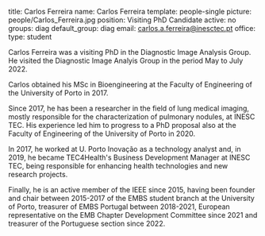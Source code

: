 title: Carlos Ferreira
name: Carlos Ferreira
template: people-single
picture: people/Carlos_Ferreira.jpg
position: Visiting PhD Candidate
active: no
groups: diag
default_group: diag
email: carlos.a.ferreira@inesctec.pt
office:
type: student

Carlos Ferreira was a visiting PhD in the Diagnostic Image Analysis Group. He visited the Diagnostic Image Analyis Group in the period May to July 2022.

Carlos obtained his MSc in Bioengineering at the Faculty of Engineering of the University of Porto in 2017. 

Since 2017, he has been a researcher in the field of lung medical imaging, mostly responsible for the characterization of pulmonary nodules, at INESC TEC. His experience led him to progress to a PhD proposal also at the Faculty of Engineering of the University of Porto in 2020.

In 2017, he worked at U. Porto Inovação as a technology analyst and, in 2019, he became TEC4Health's Business Development Manager at INESC TEC, being responsible for enhancing health technologies and new research projects.

Finally, he is an active member of the IEEE since 2015, having been founder and chair between 2015-2017 of the EMBS student branch at the University of Porto, treasurer of EMBS Portugal between 2018-2021, European representative on the EMB Chapter Development Committee since 2021 and treasurer of the Portuguese section since 2022.
